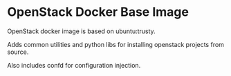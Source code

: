 OpenStack Docker Base Image
===========================

OpenStack docker image is based on ubuntu:trusty.

Adds common utilities and python libs for installing openstack projects from source.

Also includes confd for configuration injection.
